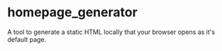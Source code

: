 # homepage_generator
A tool to generate a static HTML locally that your browser opens as it's default page.
